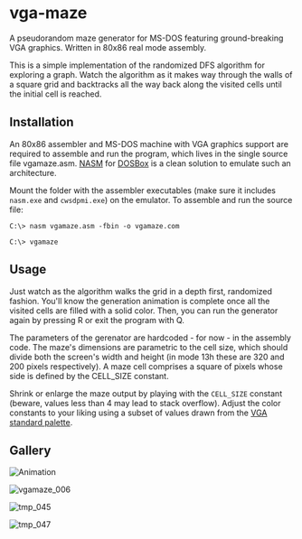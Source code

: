 # vga-maze

A pseudorandom maze generator for MS-DOS featuring ground-breaking VGA graphics. Written in 80x86 real mode assembly.

This is a simple implementation of the randomized DFS algorithm for exploring a graph. Watch the algorithm as it makes way through the walls of a square grid and backtracks all the way back along the visited cells until the initial cell is reached. 


## Installation

An 80x86 assembler and MS-DOS machine with VGA graphics support are required to assemble and run the program, which lives in the single source file vgamaze.asm.
[NASM](https://www.nasm.us/pub/nasm/releasebuilds/2.15.05/dos/) for [DOSBox](https://www.dosbox.com/download.php?main=1) is a clean solution to emulate such an architecture.

Mount the folder with the assembler executables (make sure it includes `nasm.exe` and `cwsdpmi.exe`) on the emulator. To assemble and run the source file:

`C:\> nasm vgamaze.asm -fbin -o vgamaze.com`

`C:\> vgamaze`


## Usage

Just watch as the algorithm walks the grid in a depth first, randomized fashion. You'll know the generation animation is complete once all the visited cells are filled with a solid color. Then, you can run the generator again by pressing R or exit the program with Q.

The parameters of the gerenator are hardcoded - for now - in the assembly code. The maze's dimensions are parametric to the cell size, which should divide both the screen's width and height (in mode 13h these are 320 and 200 pixels respectively). A maze cell comprises a square of pixels whose side is defined by the CELL_SIZE constant.

Shrink or enlarge the maze output by playing with the `CELL_SIZE` constant (beware, values less than 4 may lead to stack overflow). Adjust the color constants to your liking using a subset of values drawn from the [VGA standard palette](https://www.fountainware.com/EXPL/vga_color_palettes.htm).

## Gallery

![Animation](https://user-images.githubusercontent.com/96267363/183705523-bb96a507-d130-4b4b-b025-99479b608deb.gif)

![vgamaze_006](https://user-images.githubusercontent.com/96267363/183630366-258361ab-7b62-49de-a8b5-b0aee8711c80.png)

![tmp_045](https://user-images.githubusercontent.com/96267363/183630516-c3d1e705-5b6d-449d-bc0d-769071a804ee.png)

![tmp_047](https://user-images.githubusercontent.com/96267363/183630423-74615960-f93f-4b3d-9359-59c9a4038bff.png)
